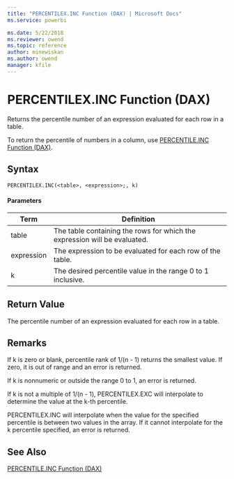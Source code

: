 ```yaml
---
title: "PERCENTILEX.INC Function (DAX) | Microsoft Docs"
ms.service: powerbi 

ms.date: 5/22/2018
ms.reviewer: owend
ms.topic: reference
author: minewiskan
ms.author: owend
manager: kfile
---
```

# PERCENTILEX.INC Function (DAX)
  
Returns the percentile number of an expression evaluated for each row in a table.  
  
To return the percentile of numbers in a column, use [PERCENTILE.INC Function &#40;DAX&#41;](percentile-inc-function-dax.md).  
  
## Syntax  
  
```dax
PERCENTILEX.INC(<table>, <expression>;, k)  
```
  
#### Parameters  
  
|Term|Definition|  
|--------|--------------|  
|table|The table containing the rows for which the expression will be evaluated.|  
|expression|The expression to be evaluated for each row of the table.|  
|k|The desired percentile value in the range 0 to 1 inclusive.|  
  
## Return Value  
The percentile number of an expression evaluated for each row in a table.  
  
## Remarks  
If k is zero or blank, percentile rank of 1/(n - 1) returns the smallest value. If zero, it is out of range and an error is returned.  
  
If k is nonnumeric or outside the range 0 to 1, an error is returned.  
  
If k is not a multiple of 1/(n - 1), PERCENTILEX.EXC will interpolate to determine the value at the k-th percentile.  
  
PERCENTILEX.INC will interpolate when the value for the specified percentile is between two values in the array. If it cannot interpolate for the k percentile specified, an error is returned.  
  
## See Also  
[PERCENTILE.INC Function &#40;DAX&#41;](percentile-inc-function-dax.md)  
  

